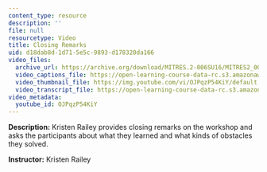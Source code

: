 ```yaml
---
content_type: resource
description: ''
file: null
resourcetype: Video
title: Closing Remarks
uid: d18dab8d-1d71-5e5c-9893-d178320da166
video_files:
  archive_url: https://archive.org/download/MITRES.2-006SU16/MITRES2_006SU16_talk8_300k.mp4
  video_captions_file: https://open-learning-course-data-rc.s3.amazonaws.com/res-2-006-girls-who-build-cameras-summer-2016/7b4e58a41bed5f32a6df82e88b2d9283_OJPqzP54KiY.vtt
  video_thumbnail_file: https://img.youtube.com/vi/OJPqzP54KiY/default.jpg
  video_transcript_file: https://open-learning-course-data-rc.s3.amazonaws.com/res-2-006-girls-who-build-cameras-summer-2016/e195d8b4ed20de3090cc23b3da2ac157_OJPqzP54KiY.pdf
video_metadata:
  youtube_id: OJPqzP54KiY
---
```


**Description:** Kristen Railey provides closing remarks on the workshop and asks the participants about what they learned and what kinds of obstacles they solved.

**Instructor:** Kristen Railey
